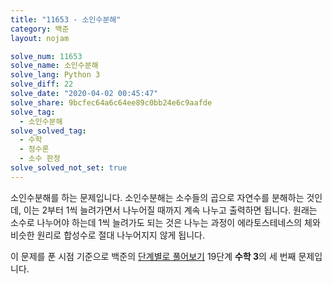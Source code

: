 ```yaml
---
title: "11653 - 소인수분해"
category: 백준
layout: nojam

solve_num: 11653
solve_name: 소인수분해
solve_lang: Python 3
solve_diff: 22
solve_date: "2020-04-02 00:45:47"
solve_share: 9bcfec64a6c64ee89c0bb24e6c9aafde
solve_tag:
  - 소인수분해
solve_solved_tag:
  - 수학
  - 정수론
  - 소수 판정
solve_solved_not_set: true
---
```


소인수분해를 하는 문제입니다. 소인수분해는 소수들의 곱으로 자연수를 분해하는 것인데, 이는 2부터 1씩 늘려가면서 나누어질 때까지 계속 나누고 출력하면 됩니다. 원래는 소수로 나누어야 하는데 1씩 늘려가도 되는 것은 나누는 과정이 에라토스테네스의 체와 비슷한 원리로 합성수로 절대 나누어지지 않게 됩니다.

이 문제를 푼 시점 기준으로 백준의 [단계별로 풀어보기](http://noj.am/p/s) 19단계 **수학 3**의 세 번째 문제입니다.
